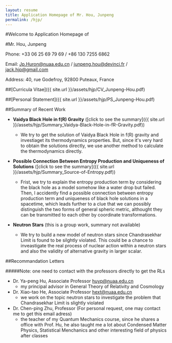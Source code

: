 ```yaml
---
layout: resume
title: Application Homepage of Mr. Hou, Junpeng
permalink: /hjp/
---
```


#Welcome to Application Homepage of 

#Mr. Hou, Junpeng

Phone: +33 06 25 69 79 69 / +86 130 7255 6862

Email: <Jp.Huron@nuaa.edu.cn> / <junpeng.hou@devinci.fr> / <jack.hjp@gmail.com>

Address: 40, rue Godefroy, 92800 Puteaux, France

##[Curricula Vitae]({{ site.url }}/assets/hjp/CV_Junpeng-Hou.pdf)

##[Personal Statement]({{ site.url }}/assets/hjp/PS_Junpeng-Hou.pdf)

##Summary of Recent Work
- **Vaidya Black Hole in f(R) Gravity** ([click to see the summary]({{ site.url }}/assets/hjp/Summary_Vaidya-Black-Hole-in-fR-Gravity.pdf))
	- We try to get the solution of Vaidya Black Hole in f(R) gravity and investiaget its thermodynamics properties. But, since it's very hard to obtain the solutions directly, we use another method to calculate the thermodynamics directly.
	
- **Possible Connection Between Entropy Production and Uniqueness of Solutions** ([click to see the summary]({{ site.url }}/assets/hjp/Summary_Source-of-Entropy.pdf))
	- Frist, we try to explain the entropy production term by considering the black hole as a model somehow like a water drop but failed. Then, I accidently find a possible connection between entropy production term and uniqueness of black hole solutions in a spacetime, which leads further to a clue that we can possibly distinguish the two forms of general spheric metric, althought they can be transmitted to each other by coordinate transformations.
- **Neutron Stars** (this is a group work, summary not available)
	- We try to build a new model of neutron stars since Chandrasekhar Limit is found to be silghtly violated. This could be a chance to inveastigate the real process of nuclear action within a neutron stars and also the validity of alternative gravity  in larger scalar.

##Recommandation Letters

#####Note: one need to contact with the professors directly to get the RLs
- Dr. Ya-peng Hu, Associate Professor <huyp@nuaa.edu.cn>
	- my principal advisor in General Theory of Relativity and Cosmology
- Dr. Xiao-tao He, Associate Professor <hext@nuaa.edu.cn>
	- we work on the topic neutron stars to investigate the problem that Chandrasekhar Limit is slightly violated
- Dr. Chen-ping Zhu,  Professor (For personal request, one may contact me to get this email adress)
	- the teacher of my Quantum Mechanics course, since he shares a office with Prof. Hu, he also taught me a lot about Condensed Matter Physics, Statistical Menchanics and other interesting field of physics after classes
